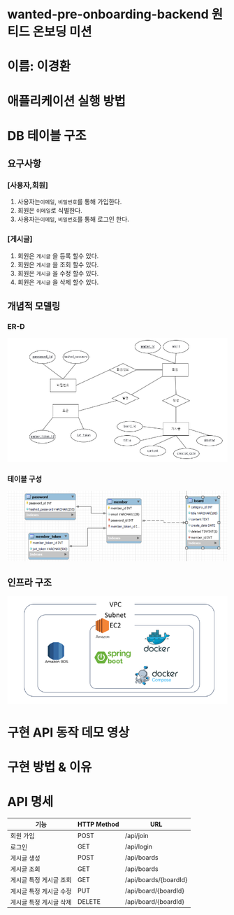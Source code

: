 # wanted-pre-onboarding-backend 원티드 온보딩 미션
# 이름: 이경환
# 애플리케이션 실행 방법
# DB 테이블 구조
## 요구사항
### [사용자,회원]

1. 사용자는`이메일`, `비밀번호`를 통해 가입한다.
2. 회원은 `이메일`로 식별한다.
3. 사용자는`이메일`, `비밀번호`를 통해 로그인 한다.

### [게시글]

1. 회원은 `게시글` 을 등록 할수 있다.
2. 회원은 `게시글` 을 조회 할수 있다.
3. 회원은 `게시글` 을 수정 할수 있다.
4. 회원은 `게시글` 을 삭제 할수 있다.

## 개념적 모델링
### ER-D
![img_1.png](img_1.png)
### 테이블 구성
![img.png](img.png)
## 인프라 구조
![img_2.png](img_2.png)
### 
# 구현 API 동작 데모 영상
# 구현 방법 & 이유
# API 명세

| 기능                 | HTTP Method       | URL                            |
|--------------------|-------------------|--------------------------------|
| 회원 가입              | POST              | /api/join                      |
| 로그인                | GET               | /api/login                     |
| 게시글 생성             | POST              | /api/boards                    |
| 게시글 조회             | GET               | /api/boards                    |
| 게시글 특정 게시글 조회      | GET               | /api/boards/{boardId}          |
| 게시글 특정 게시글 수정      | PUT               | /api/board/{boardId}           |
| 게시글 특정 게시글 삭제      | DELETE            | /api/board/{boardId}           |
